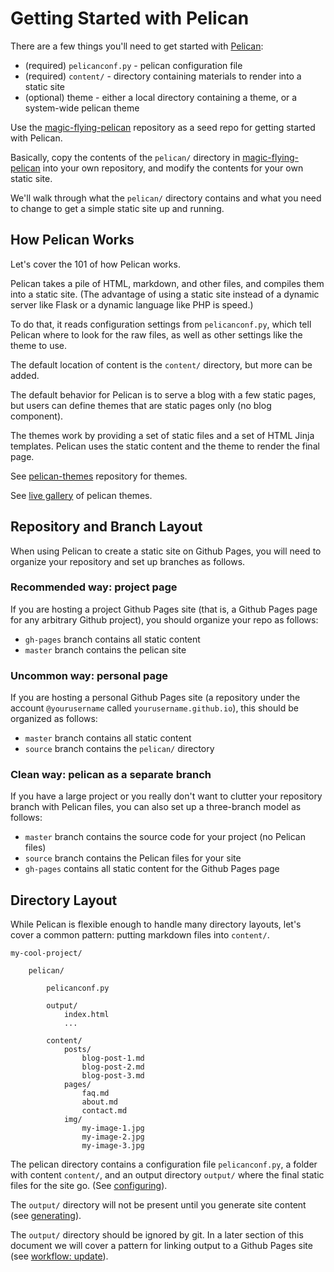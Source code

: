 # Getting Started with Pelican

There are a few things you'll need to get started with [Pelican](https://github.com/getpelican/pelican):

* (required) `pelicanconf.py` - pelican configuration file
* (required) `content/` - directory containing materials to render into a static site
* (optional) theme - either a local directory containing a theme, or a system-wide pelican theme

Use the [magic-flying-pelican](https://github.com/charlesreid1/magic-flying-pelican) 
repository as a seed repo for getting started with Pelican.

Basically, copy the contents of the `pelican/` directory
in [magic-flying-pelican](https://github.com/charlesreid1/magic-flying-pelican) 
into your own repository, and modify the contents for 
your own static site.

We'll walk through what the `pelican/` directory contains and what you 
need to change to get a simple static site up and running. 

## How Pelican Works

Let's cover the 101 of how Pelican works.

Pelican takes a pile of HTML, markdown, and other files,
and compiles them into a static site. (The advantage of
using a static site instead of a dynamic server like
Flask or a dynamic language like PHP is speed.)

To do that, it reads configuration settings from
`pelicanconf.py`, which tell Pelican where to look
for the raw files, as well as other settings like 
the theme to use.

The default location of content is the `content/`
directory, but more can be added.

The default behavior for Pelican is to serve a blog 
with a few static pages, but users can define themes
that are static pages only (no blog component).

The themes work by providing a set of static files 
and a set of HTML Jinja templates. Pelican uses
the static content and the theme to render the 
final page.

See [pelican-themes](https://github.com/getpelican/pelican-themes)
repository for themes.

See [live gallery](http://www.pelicanthemes.com/)
of pelican themes.


## Repository and Branch Layout

When using Pelican to create a static site on Github Pages,
you will need to organize your repository and set up 
branches as follows.

### Recommended way: project page

If you are hosting a project Github Pages site
(that is, a Github Pages page for any arbitrary
Github project), you should organize your repo
as follows:

* `gh-pages` branch contains all static content
* `master` branch contains the pelican site

### Uncommon way: personal page

If you are hosting a personal Github Pages site
(a repository under the account `@yourusername`
called `yourusername.github.io`), this should be 
organized as follows:

* `master` branch contains all static content
* `source` branch contains the `pelican/` directory

### Clean way: pelican as a separate branch

If you have a large project or you really don't want 
to clutter your repository branch with Pelican files,
you can also set up a three-branch model as follows:

* `master` branch contains the source code for your project (no Pelican files)
* `source` branch contains the Pelican files for your site
* `gh-pages` contains all static content for the Github Pages page


## Directory Layout

While Pelican is flexible enough to handle many
directory layouts, let's cover a common pattern:
putting markdown files into `content/`.

```
my-cool-project/

    pelican/

        pelicanconf.py

        output/
            index.html
            ...

        content/
            posts/
                blog-post-1.md
                blog-post-2.md
                blog-post-3.md
            pages/
                faq.md
                about.md
                contact.md
            img/
                my-image-1.jpg
                my-image-2.jpg
                my-image-3.jpg
```

The pelican directory contains a configuration
file `pelicanconf.py`, a folder with content
`content/`, and an output directory `output/` 
where the final static files for the site go.
(See [configuring](Configuring.md)).

The `output/` directory will not be present 
until you generate site content (see [generating](Generating.md)).

The `output/` directory should be ignored by git.
In a later section of this document we will cover
a pattern for linking output to a Github Pages
site (see [workflow: update](WorkflowUpdate.md)).

